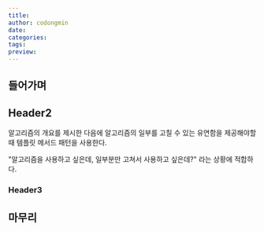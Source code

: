 ```yaml
---
title: 
author: codongmin
date: 
categories: 
tags: 
preview:
---
```


## 들어가며

## Header2

알고리즘의 개요를 제시한 다음에 알고리즘의 일부를 고칠 수 있는 유연함을 제공해야할 때 템플릿 메서드 패턴을 사용한다. 

"알고리즘을 사용하고 싶은데, 일부분만 고쳐서 사용하고 싶은데?" 라는 상황에 적합하다. 


### Header3

## 마무리
